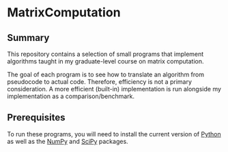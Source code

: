 # MatrixComputation
## Summary

This repository contains a selection of small programs that implement algorithms taught in my graduate-level course on matrix computation.

The goal of each program is to see how to translate an algorithm from pseudocode to actual code. Therefore, efficiency is not a primary consideration. A more efficient (built-in) implementation is run alongside my implementation as a comparison/benchmark.

## Prerequisites

To run these programs, you will need to install the current version of [Python](https://www.python.org) as well as the [NumPy](https://numpy.org) and [SciPy](https://scipy.org) packages.
